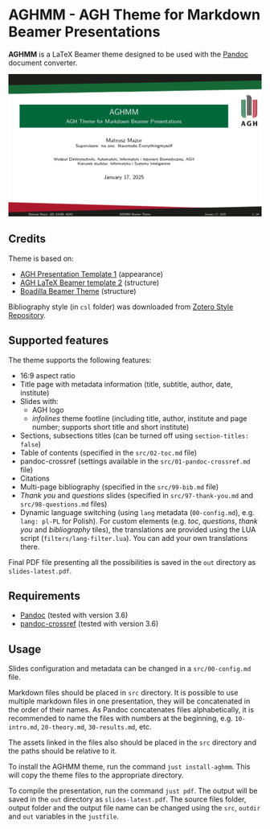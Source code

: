 # AGHMM - AGH Theme for Markdown Beamer Presentations

**AGHMM** is a LaTeX Beamer theme designed to be used with the [Pandoc](https://pandoc.org/) document converter.

![](src/img/title-slide.jpg)

## Credits

Theme is based on:
- [AGH Presentation Template 1](https://www.agh.edu.pl/en/university/multimedia/presentation-templates) (appearance)
- [AGH LaTeX Beamer template 2](https://www.agh.edu.pl/en/university/multimedia/presentation-templates) (structure)
- [Boadilla Beamer Theme](https://github.com/josephwright/beamer/blob/main/base/themes/theme/beamerthemeBoadilla.sty) (structure)

Bibliography style (in `csl` folder) was downloaded from [Zotero Style Repository](https://www.zotero.org/styles/).

## Supported features

The theme supports the following features:

- 16:9 aspect ratio
- Title page with metadata information (title, subtitle, author, date, institute)
- Slides with:
    - AGH logo
    - *infolines* theme footline (including title, author, institute and page number; supports short title and short institute)
- Sections, subsections titles (can be turned off using `section-titles: false`)
- Table of contents (specified in the `src/02-toc.md` file)
- pandoc-crossref (settings available in the `src/01-pandoc-crossref.md` file)
- Citations
- Multi-page bibliography (specified in the `src/99-bib.md` file)
- *Thank you* and *questions* slides (specified in `src/97-thank-you.md` and `src/98-questions.md` files)
- Dynamic language switching (using `lang` metadata (`00-config.md`), e.g. `lang: pl-PL` for Polish).
  For custom elements (e.g. *toc*, *questions*, *thank you* and *bibliography* tiles), the translations are provided using the LUA script (`filters/lang-filter.lua`). You can add your own translations there.

Final PDF file presenting all the possibilities is saved in the `out` directory as `slides-latest.pdf`.

## Requirements

- [Pandoc](https://pandoc.org/) (tested with version 3.6)
- [pandoc-crossref](https://github.com/lierdakil/pandoc-crossref) (tested with version 3.6)

## Usage

Slides configuration and metadata can be changed in a `src/00-config.md` file.

Markdown files should be placed in `src` directory. It is possible to use multiple markdown files in one presentation, 
they will be concatenated in the order of their names. As Pandoc concatenates files alphabetically, it is recommended to name the files with numbers at the beginning, e.g. `10-intro.md`, `20-theory.md`, `30-results.md`, etc.

The assets linked in the files also should be placed in the `src` directory and the paths should be relative to it.

To install the AGHMM theme, run the command `just install-aghmm`. This will copy the theme files to the appropriate directory.

To compile the presentation, run the command `just pdf`. The output will be saved in the `out` directory as `slides-latest.pdf`. The source files folder, output folder and the output file name can be changed using the `src`, `outdir` and `out` variables in the `justfile`.
